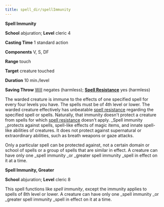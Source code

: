 ```yaml
---
title: spell_dir/spellImmunity
---
```

 **Spell Immunity**

**School** abjuration; **Level** cleric 4

**Casting Time** 1 standard action

**Components** V, S, DF

**Range** touch

**Target** creature touched

**Duration** 10 min./level

**Saving Throw** [Will](../combat#_will) negates (harmless); **[Spell Resistance](../glossary#_spell-resistance)** yes (harmless)

The warded creature is immune to the effects of one specified spell for every four levels you have. The spells must be of 4th level or lower. The warded creature effectively has unbeatable [spell resistance](../glossary#_spell-resistance) regarding the specified spell or spells. Naturally, that immunity doesn't protect a creature from spells for which [spell resistance](../glossary#_spell-resistance) doesn't apply. _Spell immunity _protects against spells, spell-like effects of magic items, and innate spell-like abilities of creatures. It does not protect against supernatural or extraordinary abilities, such as breath weapons or gaze attacks.

Only a particular spell can be protected against, not a certain domain or school of spells or a group of spells that are similar in effect. A creature can have only one _spell immunity _or _greater spell immunity _spell in effect on it at a time.

**Spell Immunity, Greater**

**School** abjuration; **Level** cleric 8

This spell functions like _spell immunity_, except the immunity applies to spells of 8th level or lower. A creature can have only one _spell immunity _or _greater spell immunity _spell in effect on it at a time.

